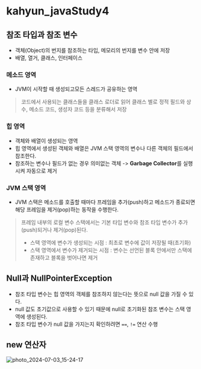 # kahyun_javaStudy4

## 참조 타입과 참조 변수
- 객체(Object)의 번지를 참조하는 타입, 메모리의 번지를 변수 안에 저장
- 배열, 열거, 클래스, 인터페이스

### 메소드 영역
- JVM이 시작할 때 생성되고모든 스레드가 공유하는 영역   
> 코드에서 사용되는 클래스들을 클래스 로더로 읽어 클래스 별로 정적 필드와 상수, 메소드 코드, 생성자 코드 등을 분류해서 저장

### 힙 영역
- 객체와 배열이 생성되는 영역
- 힙 영역에서 생성된 객체와 배열은 JVM 스택 영역의 변수나 다른 객체의 필드에서 참조한다.
- 참조하는 변수나 필드가 없는 경우 의미없는 객체 -> **Garbage Collector**를 실행시켜 자동으로 제거

### JVM 스택 영역
- JVM 스택은 메소드를 호출할 때마다 프레임을 추가(push)하고 메소드가 종료되면 해당 프레임을 제거(pop)하는 동작을 수행한다.
> 프레임 내부의 로컬 변수 스택에서는 기본 타입 변수와 참조 타입 변수가 추가(push)되거나 제거(pop)된다.
> * 스택 영역에 변수가 생성되는 시점 : 최초로 변수에 값이 저장될 때(초기화)    
> * 스택 영역에서 변수가 제거되는 시점 : 변수는 선언된 블록 안에서만 스택에 존재하고 블록을 벗어나면 제거


## Null과 NullPointerException
- 참조 타입 변수는 힙 영역의 객체를 참조하지 않는다는 뜻으로 null 값을 가질 수 있다.
- null 값도 초기값으로 사용할 수 있기 때문에 null로 초기화된 참조 변수는 스택 영역에 생성된다.
- 참조 타입 변수가 null 값을 가지는지 확인하려면 `==`, `!=` 연산 수행

## new 연산자
![photo_2024-07-03_15-24-17](https://github.com/bckkingkkang/kahyun_javaStudy4/assets/131218470/f948eb29-d1b3-4098-8d4f-4ef266cdadbd)

